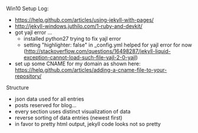 
Win10 Setup Log:

* https://help.github.com/articles/using-jekyll-with-pages/
* http://jekyll-windows.juthilo.com/1-ruby-and-devkit/
* got yajl error ...
  * installed python27 trying to fix yajl error
  * setting "highlighter: false" in _config.yml helped for yajl error for now (http://stackoverflow.com/questions/16498287/jekyll-liquid-exception-cannot-load-such-file-yajl-2-0-yajl)
* set up some CNAME for my domain as shown here: https://help.github.com/articles/adding-a-cname-file-to-your-repository/

Structure

* json data  used for all entries
* posts reserved for blog...
* every section uses distinct visualization of data
* reverse sorting of data entries (newest first)
* in favor to pretty html output, jekyll code looks not so pretty
